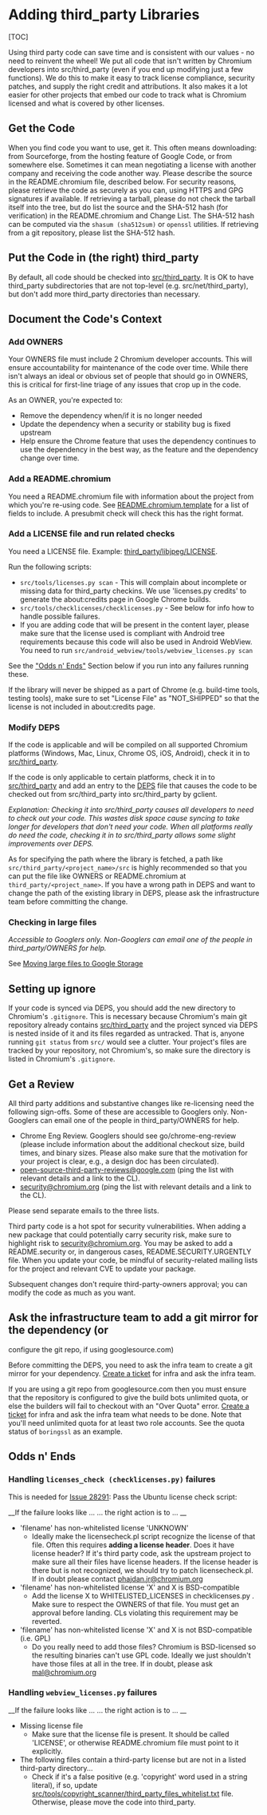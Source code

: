 # Adding third_party Libraries

[TOC]

Using third party code can save time and is consistent with our values - no need
to reinvent the wheel! We put all code that isn't written by Chromium developers
into src/third_party (even if you end up modifying just a few functions). We do
this to make it easy to track license compliance, security patches, and supply
the right credit and attributions. It also makes it a lot easier for other
projects that embed our code to track what is Chromium licensed and what is
covered by other licenses.

## Get the Code

When you find code you want to use, get it. This often means downloading: from
Sourceforge, from the hosting feature of Google Code, or from somewhere else.
Sometimes it can mean negotiating a license with another company and receiving
the code another way. Please describe the source in the README.chromium file,
described below.  For security reasons, please retrieve the code as securely as
you can, using HTTPS and GPG signatures if available.  If retrieving a tarball,
please do not check the tarball itself into the tree, but do list the source and
the SHA-512 hash (for verification) in the README.chromium and Change List. The
SHA-512 hash can be computed via the `shasum (sha512sum)` or `openssl`
utilities.  If retrieving from a git repository, please list the SHA-512 hash.

## Put the Code in (the right) third_party

By default, all code should be checked into
[src/third_party](http://src.chromium.org/viewvc/chrome/trunk/src/third_party/).
It is OK to have third_party subdirectories that are not top-level (e.g.
src/net/third_party), but don't add more third_party directories than necessary.

## Document the Code's Context

### Add OWNERS

Your OWNERS file must include 2 Chromium developer accounts. This will ensure
accountability for maintenance of the code over time. While there isn't always
an ideal or obvious set of people that should go in OWNERS, this is critical for
first-line triage of any issues that crop up in the code.

As an OWNER, you're expected to:

* Remove the dependency when/if it is no longer needed
* Update the dependency when a security or stability bug is fixed upstream
* Help ensure the Chrome feature that uses the dependency continues to use the
  dependency in the best way, as the feature and the dependency change over
  time.

### Add a README.chromium

You need a README.chromium file with information about the project from which
you're re-using code. See
[README.chromium.template](http://src.chromium.org/viewvc/chrome/trunk/src/third_party/README.chromium.template)
for a list of fields to include. A presubmit check will check this has the right
format.

### Add a LICENSE file and run related checks

You need a LICENSE file. Example:
[third_party/libjpeg/LICENSE](http://src.chromium.org/viewvc/chrome/trunk/src/third_party/libjpeg/LICENSE?revision=42288&view=markup).

Run the following scripts:

* `src/tools/licenses.py scan` - This will complain about incomplete or missing
  data for third_party checkins. We use 'licenses.py credits' to generate the
  about:credits page in Google Chrome builds.
* `src/tools/checklicenses/checklicenses.py` - See below for info how to handle
  possible failures.
* If you are adding code that will be present in the content layer, please make
  sure that the license used is compliant with Android tree requirements because
  this code will also be used in Android WebView. You need to run
  `src/android_webview/tools/webview_licenses.py scan`

See the ["Odds n' Ends"](adding_to_third_party.md#Odds-n_Ends) Section below if
you run into any failures running these.

If the library will never be shipped as a part of Chrome (e.g. build-time tools,
testing tools), make sure to set "License File" as "NOT_SHIPPED" so that the
license is not included in about:credits page.

### Modify DEPS

If the code is applicable and will be compiled on all supported Chromium
platforms (Windows, Mac, Linux, Chrome OS, iOS, Android), check it in to
[src/third_party](http://src.chromium.org/viewvc/chrome/trunk/src/third_party/). 

If the code is only applicable to certain platforms, check it in to
[src/third_party](http://src.chromium.org/viewvc/chrome/trunk/src/third_party/)
and add an entry to the
[DEPS](http://src.chromium.org/viewvc/chrome/trunk/src/DEPS) file that causes
the code to be checked out from src/third_party into src/third_party by gclient.

_Explanation: Checking it into src/third_party causes all developers to need to
check out your code. This wastes disk space cause syncing to take longer for
developers that don't need your code. When all platforms really do need the
code, checking it in to src/third_party allows some slight improvements over
DEPS._

As for specifying the path where the library is fetched, a path like
`src/third_party/<project_name>/src` is highly recommended so that you can put
the file like OWNERS or README.chromium at `third_party/<project_name>`. If you
have a wrong path in DEPS and want to change the path of the existing library in
DEPS, please ask the infrastructure team before committing the change.

### Checking in large files
_Accessible to Googlers only. Non-Googlers can email one of the people in
third_party/OWNERS for help._

See [Moving large files to Google Storage](https://goto.google.com/checking-in-large-files)

## Setting up ignore

If your code is synced via DEPS, you should add the new directory to Chromium's
`.gitignore`. This is necessary because Chromium's main git repository already
contains
[src/third_party](http://src.chromium.org/viewvc/chrome/trunk/src/third_party/)
and the project synced via DEPS is nested inside of it and its files regarded as
untracked. That is, anyone running `git status` from `src/` would see a clutter.
Your project's files are tracked by your repository, not Chromium's, so make
sure the directory is listed in Chromium's `.gitignore`.

## Get a Review

All third party additions and substantive changes like re-licensing need the
following sign-offs. Some of these are accessible to Googlers only. Non-Googlers
can email one of the people in third_party/OWNERS for help.

* Chrome Eng Review. Googlers should see go/chrome-eng-review (please include information about the additional checkout size, build times, and binary sizes. Please also make sure that the motivation for your project is clear, e.g., a design doc has been circulated).
* open-source-third-party-reviews@google.com (ping the list with relevant
  details and a link to the CL).
* security@chromium.org (ping the list with relevant details and a link to the
  CL).

Please send separate emails to the three lists.

Third party code is a hot spot for security vulnerabilities. When adding a new
package that could potentially carry security risk, make sure to highlight risk
to security@chromium.org. You may be asked to add a README.security or, in
dangerous cases, README.SECURITY.URGENTLY file. When you update your code, be
mindful of security-related mailing lists for the project and relevant CVE to
update your package.

Subsequent changes don't require third-party-owners approval; you can modify the
code as much as you want.

## Ask the infrastructure team to add a git mirror for the dependency (or
configure the git repo, if using googlesource.com)

Before committing the DEPS, you need to ask the infra team to create a git
mirror for your dependency. [Create a
ticket](https://bugs.chromium.org/p/chromium/issues/entry?template=Infra-Git)
for infra and ask the infra team.

If you are using a git repo from googlesource.com then you must ensure that the
repository is configured to give the build bots unlimited quota, or else the
builders will fail to checkout with an "Over Quota" error. [Create a
ticket](https://bugs.chromium.org/p/chromium/issues/entry?template=Infra-Git)
for infra and ask the infra team what needs to be done. Note that you'll need
unlimited quota for at least two role accounts. See the quota status of
`boringssl` as an example.

## Odds n' Ends

### Handling `licenses_check (checklicenses.py)` failures

This is needed for [Issue
28291](http://code.google.com/p/chromium/issues/detail?id=28291): Pass the
Ubuntu license check script:

__If the failure looks like ...   ... the right action is to ... __

* 'filename' has non-whitelisted license 'UNKNOWN'
    * Ideally make the licensecheck.pl script recognize the license of that
      file.  Often this requires __adding a license header__. Does it have
      license header? If it's third party code, ask the upstream project to make
      sure all their files have license headers.  If the license header is there
      but is not recognized, we should try to patch licensecheck.pl.  If in
      doubt please contact phajdan.jr@chromium.org
* 'filename' has non-whitelisted license 'X' and X is BSD-compatible
    * Add the license X to WHITELISTED_LICENSES in checklicenses.py . Make sure
      to respect the OWNERS of that file. You must get an approval before
      landing. CLs violating this requirement may be reverted.
* 'filename' has non-whitelisted license 'X' and X is not BSD-compatible (i.e.
  GPL)
    * Do you really need to add those files? Chromium is BSD-licensed so the
      resulting binaries can't use GPL code. Ideally we just shouldn't have
      those files at all in the tree. If in doubt, please ask mal@chromium.org

### Handling `webview_licenses.py` failures

__If the failure looks like ...   ... the right action is to ... __

* Missing license file
    * Make sure that the license file is present. It should be called 'LICENSE',
      or otherwise README.chromium file must point to it explicitly.
* The following files contain a third-party license but are not in a listed
  third-party directory...
    * Check if it's a false positive (e.g. 'copyright' word used in a string
      literal), if so, update
      [src/tools/copyright_scanner/third_party_files_whitelist.txt](https://code.google.com/p/chromium/codesearch#chromium/src/tools/copyright_scanner/third_party_files_whitelist.txt)
      file. Otherwise, please move the code into third_party.
